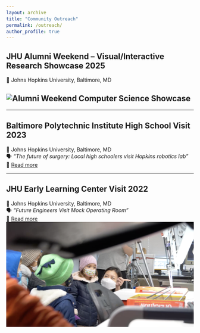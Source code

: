 ```yaml
---
layout: archive
title: "Community Outreach"
permalink: /outreach/
author_profile: true
---
```


## JHU Alumni Weekend – Visual/Interactive Research Showcase 2025

📍 Johns Hopkins University, Baltimore, MD

<!-- 🔗 [Read more](LINK_TO_SHOWCASE_PAGE) -->

## <img src="/images/alumni_weekend_showcase2025.png" alt="Alumni Weekend Computer Science Showcase" width="600"/>

---

## Baltimore Polytechnic Institute High School Visit 2023

📍 Johns Hopkins University, Baltimore, MD  
🗣️ _“The future of surgery: Local high schoolers visit Hopkins robotics lab”_  
🔗 [Read more](https://www.cs.jhu.edu/news/the-future-of-surgery-local-high-schoolers-visit-hopkins-robotics-lab/)

<!-- <img src="/images/polytech_visit2023.jpg" alt="Baltimore Polytechnic Institute High School Visit 2023" width="600"/> -->

---

## JHU Early Learning Center Visit 2022

📍 Johns Hopkins University, Baltimore, MD  
🗣️ _“Future Engineers Visit Mock Operating Room”_  
🔗 [Read more](https://hub.jhu.edu/gallery/2022/12/12/mock-er-early-learning-center/)  
<img src="/images/early_learning_visit2022.png" alt="JHU Early Learning Center Visit 2022" width="600"/>
